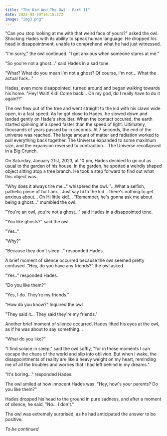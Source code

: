 ```yaml
---
title: "The Kid And The Owl - Part II"
date: 2023-03-29T14:15:27Z
image: "img3.png"
---
```


"Can you stop looking at me with that weird face of yours?" asked the owl. Shocking Hades with its ability to speak human language. He dropped his head in disappointment, unable to comprehend what he had just witnessed.

"I'm sorry," the owl continued. "I get anxious when someone stares at me."

"So you're not a ghost..." said Hades in a sad tone.

"What? What do you mean I'm not a ghost? Of course, I'm not... What the actual fuck..."

Hades, even more disappointed, turned around and began walking towards his home. "Hey! Wait! Kid! Come back... Oh my god, do I really have to do it again?!"

The owl flew out of the tree and went straight to the kid with his claws wide open, in a fast speed. As he got close to Hades, he slowed down and landed gently on Hade's shoulder. When the contact occured, the earth started spinning at a speed faster than the speed of light. Ultimately, thousands of years passed by in seconds. At 7 seconds, the end of the universe was reached. The large amount of matter and radiation worked to pull everything back together. The Universe expanded to some maximum size, and the expansion reversed to contraction... The Universe recollapsed in a Big Crunch.

On Saturday, January 21st, 2023, at 10 pm, Hades decided to go out as usual to the garden of his house. In the garden, he spotted a weirdly shaped object sitting atop a tree branch. He took a step forward to find out what this object was.

"Why does it always tire me..." whispered the owl. "...What a selfish, pathetic piece of fur I am... Just say hi to the kid... there's nothing to get anxious about... Oh Hi little kid!... "Remember, he's gonna ask me about being a ghost..." mumbled the owl.

"You're an owl, you're not a ghost..." said Hades in a disappointed tone.

"You like ghosts?" said the owl.

"Yes.."

"Why?"

"Because they don't sleep..." responded Hades.

A brief moment of silence occurred because the owl seemed pretty confused. "Hey, do you have any friends?" the owl asked.

"Yes.." responded Hades.

"Do you like them?"

"Yes, I do. They're my friends."

"How do you know?" Inquired the owl

"They said it... They said they're my friends."

Another brief moment of silence occurred. Hades lifted his eyes at the owl, as if he was about to say something...

"What do you like?"

"I find solace in sleep," said the owl softly, "for in those moments I can escape the chaos of the world and slip into oblivion. But when I wake, the disappointments of reality are like a heavy weight on my heart, reminding me of all the troubles and worries that I had left behind in my dreams."

"It's boring..." responded Hades.

The owl smiled at how innocent Hades was. "Hey, how's your parents? Do you like them?"

Hades dropped his head to the ground in pure sadness, and after a moment of silence, he said, "No... I don't."

The owl was extremely surprised, as he had anticipated the answer to be positive.

_To be continued_
